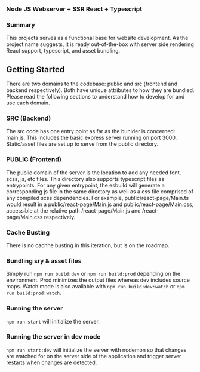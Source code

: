 ### Node JS Webserver + SSR React + Typescript

### Summary
This projects serves as a functional base for website development. As the project name suggests, it is ready out-of-the-box 
with server side rendering React support, typescript, and asset bundling.

## Getting Started
There are two domains to the codebase: public and src (frontend and backend respectively). Both have unique attributes to how they 
are bundled. Please read the following sections to understand how to develop for and use each domain. 

### SRC (Backend)
The src code has one entry point as far as the bunlder is concerned: main.js.
This includes the basic express server running on port 3000. Static/asset files are set up to serve from the public directory.

### PUBLIC (Frontend)
The public domain of the server is the location to add any needed font, scss, js, etc files. This directory 
also supports typescript files as entrypoints. For any given entrypoint, the esbuild will generate a corresponding js file
in the same directory as well as a css file comprised of any compiled scss dependencies. For example, public/react-page/Main.ts would result in a
public/react-page/Main.js and public/react-page/Main.css, accessible at the relative path /react-page/Main.js and /react-page/Main.css respectively.

### Cache Busting
There is no cachhe busting in this iteration, but is on the roadmap.

### Bundling sry & asset files
Simply run `npm run build:dev` or `npm run build:prod` depending on the environment. Prod minimizes the output files whereas dev includes source maps.
Watch mode is also available with `npm run build:dev:watch` or `npm run build:prod:watch`.

### Running the server
`npm run start` will initialize the server.

### Running the server in dev mode
`npm run start:dev` will initialize the server with nodemon so that changes are watched for on the server side of the application
and trigger server restarts when changes are detected.